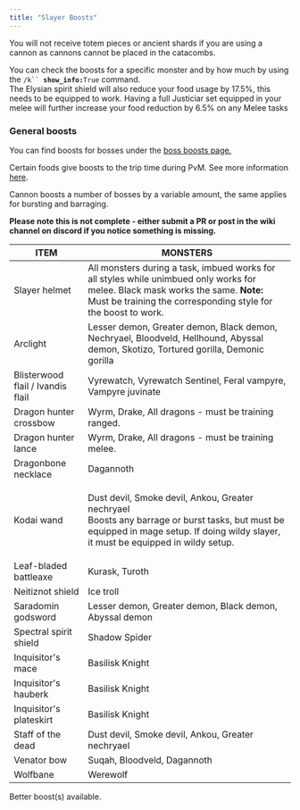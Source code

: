 ```yaml
---
title: "Slayer Boosts"
---
```


You will not receive totem pieces or ancient shards if you are using a cannon as cannons cannot be placed in the catacombs.

You can check the boosts for a specific monster and by how much by using the `/k`` `**`show_info:`**`True` command.\
The Elysian spirit shield will also reduce your food usage by 17.5%, this needs to be equipped to work. Having a full Justiciar set equipped in your melee will further increase your food reduction by 6.5% on any Melee tasks

### General boosts

You can find boosts for bosses under the [boss boosts page.](https://wiki.oldschool.gg/bosses/boosts-and-requirements)

Certain foods give boosts to the trip time during PvM. See more information [here](../../getting-started/combat-skills.md#food-boosts).

Cannon boosts a number of bosses by a variable amount, the same applies for bursting and barraging.

**Please note this is not complete - either submit a PR or post in the wiki channel on discord if you notice something is missing.**

| **ITEM**                          | **MONSTERS**                                                                                                                                                                                      |
| --------------------------------- | ------------------------------------------------------------------------------------------------------------------------------------------------------------------------------------------------- |
| Slayer helmet                     | All monsters during a task, imbued works for all styles while unimbued only works for melee. Black mask works the same. **Note:** Must be training the corresponding style for the boost to work. |
| Arclight                          | Lesser demon, Greater demon, Black demon, Nechryael, Bloodveld, Hellhound, Abyssal demon, Skotizo, Tortured gorilla, Demonic gorilla                                                              |
| Blisterwood flail / Ivandis flail | Vyrewatch, Vyrewatch Sentinel, Feral vampyre, Vampyre juvinate                                                                                                                                    |
| Dragon hunter crossbow            | Wyrm, Drake, All dragons - must be training ranged.                                                                                                                                               |
| Dragon hunter lance               | Wyrm, Drake, All dragons - must be training melee.                                                                                                                                                |
| Dragonbone necklace               | Dagannoth                                                                                                                                                                                         |
| Kodai wand                        | <p>Dust devil, Smoke devil, Ankou, Greater nechryael<br>Boosts any barrage or burst tasks, but must be equipped in mage setup. If doing wildy slayer, it must be equipped in wildy setup.</p>     |
| Leaf-bladed battleaxe             | Kurask, Turoth                                                                                                                                                                                    |
| Neitiznot shield                  | Ice troll                                                                                                                                                                                         |
| Saradomin godsword                | Lesser demon, Greater demon, Black demon, Abyssal demon                                                                                                                                           |
| Spectral spirit shield            | Shadow Spider                                                                                                                                                                                     |
| Inquisitor's mace                 | Basilisk Knight                                                                                                                                                                                   |
| Inquisitor's hauberk              | Basilisk Knight                                                                                                                                                                                   |
| Inquisitor's plateskirt           | Basilisk Knight                                                                                                                                                                                   |
| Staff of the dead                 | Dust devil, Smoke devil, Ankou, Greater nechryael                                                                                                                                                 |
| Venator bow                       | Suqah, Bloodveld, Dagannoth                                                                                                                                                                       |
| Wolfbane                          | Werewolf                                                                                                                                                                                          |

Better boost(s) available.
